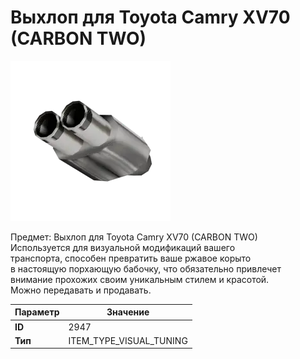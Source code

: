 # Выхлоп для Toyota Camry XV70 (CARBON TWO)

![Item Image](../img/2947.webp?raw=true)

Предмет: Выхлоп для Toyota Camry XV70 (CARBON TWO)<br>Используется для визуальной модификаций вашего<br>транспорта, способен превратить ваше ржавое корыто<br>в настоящую порхающую бабочку, что обязательно привлечет<br>внимание прохожих своим уникальным стилем и красотой.<br>Можно передавать и продавать.


| Параметр | Значение |
|----------|----------|
| **ID** | 2947 |
| **Тип** | ITEM_TYPE_VISUAL_TUNING |

